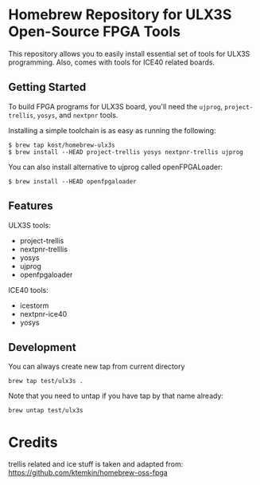 # Homebrew Repository for ULX3S Open-Source FPGA Tools

This repository allows you to easily install essential set of tools for ULX3S programming. Also, comes with tools for ICE40 related boards.


## Getting Started

To build FPGA programs for ULX3S board, you'll need the `ujprog`, `project-trellis`, `yosys`, and `nextpnr` tools.

Installing a simple toolchain is as easy as running the following:

```
$ brew tap kost/homebrew-ulx3s
$ brew install --HEAD project-trellis yosys nextpnr-trellis ujprog
```

You can also install alternative to ujprog called openFPGALoader:

```
$ brew install --HEAD openfpgaloader
```

## Features

ULX3S tools:

  - project-trellis
  - nextpnr-trelllis
  - yosys
  - ujprog
  - openfpgaloader

ICE40 tools:

  - icestorm
  - nextpnr-ice40
  - yosys

## Development

You can always create new tap from current directory
```
brew tap test/ulx3s .
```

Note that you need to untap if you have tap by that name already:
```
brew untap test/ulx3s
```

# Credits

trellis related and ice stuff is taken and adapted from: https://github.com/ktemkin/homebrew-oss-fpga
